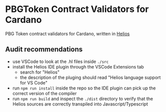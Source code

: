 # PBGToken Contract Validators for Cardano

PBG Token contract validators for Cardano, written in [Helios](https://www.helios-lang.io)

## Audit recommendations

- use VSCode to look at the .hl files inside `./src`
- install the Helios IDE plugin through the VSCode Extensions tab 
   - search for "Helios"
   - the description of the pluging should read "Helios language support for VS Code"
- run `npm run install` inside the repo so the IDE plugin can pick up the correct version of the compiler
- run `npm run build` and inspect the `./dist` directory to verify that the Helios sources are correctly transpiled into Javascript/Typescript
